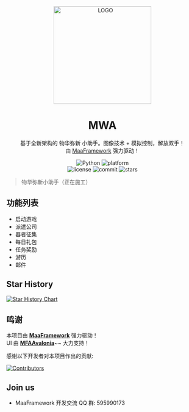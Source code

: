 <!-- markdownlint-disable MD033 MD041 -->
<div align="center">

<img alt="LOGO" src="https://raw.githubusercontent.com/YlovexLN/MWA/refs/heads/main/logo.ico" width="256" height="256" />

# MWA

基于全新架构的 物华弥新 小助手。图像技术 + 模拟控制，解放双手！  
由 [MaaFramework](https://github.com/MaaXYZ/MaaFramework) 强力驱动！

</div>

<p align="center">
  <img alt="Python" src="https://img.shields.io/badge/Python-3776AB?logo=python&logoColor=white">
  <img alt="platform" src="https://img.shields.io/badge/platform-Windows%20%7C%20Linux%20%7C%20macOS-blueviolet">
  <br>
  <img alt="license" src="https://img.shields.io/github/license/YlovexLN/MWA">
  <img alt="commit" src="https://img.shields.io/github/commit-activity/m/YlovexLN/MWA">
  <img alt="stars" src="https://img.shields.io/github/stars/YlovexLN/MWA?style=social">
</p>

<div align="center">

<!--

[English](./README_en.md) | [简体中文](./README.md)

-->

</div>

> 物华弥新小助手（正在施工）

## 功能列表

- 启动游戏
- 派遣公司
- 器者征集
- 每日礼包
- 任务奖励
- 游历
- 邮件

<!-- 这里是你的注释内容 

## 使用说明

- [新手上路](./docs/zh_cn/manual/新手上路.md)(**使用前必看**)
- [功能介绍](./docs/zh_cn/manual/功能介绍.md)
- [MaaPiCli使用说明](./docs/zh_cn/manual/MaaPiCli.md)
- [连接设置](./docs/zh_cn/manual/连接设置.md)
- [常见问题](./docs/zh_cn/manual/常见问题.md)
- [Mirror酱使用说明](./docs/zh_cn/manual/Mirror酱.md)

## 开发相关

- [开发前须知](./docs/zh_cn/develop/开发前须知.md)
- [项目结构](./docs/zh_cn/develop/项目结构.md)
- [interface.json编写](./docs/zh_cn/develop/interface.json编写.md)
- [Pipeline编写](./docs/zh_cn/develop/Pipeline编写.md)
- [Custom编写](./docs/zh_cn/develop/Custom编写.md)
- [项目重构](./docs/zh_cn/develop/项目重构.md)
- [外服适配](./docs/zh_cn/develop/外服适配.md)
- [文档编写](./docs/zh_cn/develop/文档编写.md)

更多文档请前往 [MaaFramework](https://github.com/MaaXYZ/MaaFramework) 主仓库查看
-->

## Star History

<a href="https://www.star-history.com/YlovexLN/MWA&Date">
 <picture>
   <source media="(prefers-color-scheme: dark)" srcset="https://api.star-history.com/svg?repos=YlovexLN/MWA&type=Date&theme=dark" />
   <source media="(prefers-color-scheme: light)" srcset="https://api.star-history.com/svg?repos=YlovexLN/MWA&type=Date" />
   <img alt="Star History Chart" src="https://api.star-history.com/svg?repos=YlovexLN/MWA&type=Date" />
 </picture>
</a>

## 鸣谢

本项目由 **[MaaFramework](https://github.com/MaaXYZ/MaaFramework)** 强力驱动！  
UI 由 **[MFAAvalonia](https://github.com/SweetSmellFox/MFAAvalonia)**~~ 大力支持！

感谢以下开发者对本项目作出的贡献:

[![Contributors](https://contrib.rocks/image?repo=YlovexLN/MWA&max=1000)](https://github.com/YlovexLN/MWA/graphs/contributors)

## Join us

- MaaFramework 开发交流 QQ 群: 595990173